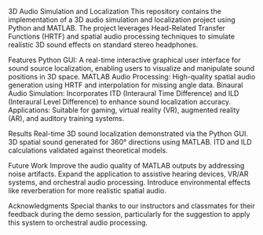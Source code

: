 3D Audio Simulation and Localization
    This repository contains the implementation of a 3D audio simulation and localization project using Python and MATLAB. 
    The project leverages Head-Related Transfer Functions (HRTF) and spatial audio processing techniques to simulate realistic 3D sound effects on standard stereo headphones.
    
Features
    Python GUI: A real-time interactive graphical user interface for sound source localization, enabling users to visualize and manipulate sound positions in 3D space.
    MATLAB Audio Processing: High-quality spatial audio generation using HRTF and interpolation for missing angle data.
    Binaural Audio Simulation: Incorporates ITD (Interaural Time Difference) and ILD (Interaural Level Difference) to enhance sound localization accuracy.
    Applications: Suitable for gaming, virtual reality (VR), augmented reality (AR), and auditory training systems.

Results
    Real-time 3D sound localization demonstrated via the Python GUI.
    3D spatial sound generated for 360° directions using MATLAB.
    ITD and ILD calculations validated against theoretical models.

Future Work
    Improve the audio quality of MATLAB outputs by addressing noise artifacts.
    Expand the application to assistive hearing devices, VR/AR systems, and orchestral audio processing.
    Introduce environmental effects like reverberation for more realistic spatial audio.

Acknowledgments
    Special thanks to our instructors and classmates for their feedback during the demo session, particularly for the suggestion to apply this system to orchestral audio processing.
